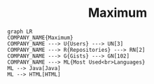 <h1 align="center">Maximum</h1>

```mermaid
graph LR
COMPANY_NAME{Maximum}
COMPANY_NAME ---> U{Users} ---> UN[3]
COMPANY_NAME ---> R{Repositories} ---> RN[2]
COMPANY_NAME ---> G{Gists} ---> GN[102]
COMPANY_NAME ---> ML{Most Used<br>Languages}
ML --> Java[Java]
ML --> HTML[HTML]
```
